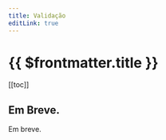 ```yaml
---
title: Validação
editLink: true
---
```


# {{ $frontmatter.title }}


[[toc]]

## Em Breve.

Em breve.
